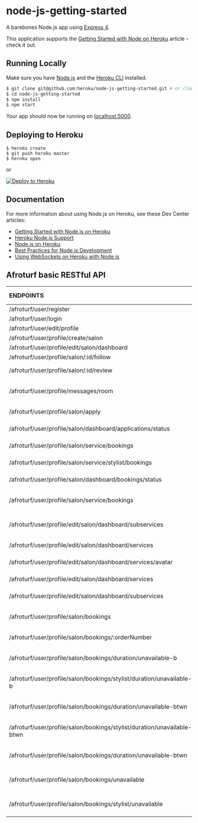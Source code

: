 # node-js-getting-started

A barebones Node.js app using [Express 4](http://expressjs.com/).

This application supports the [Getting Started with Node on Heroku](https://devcenter.heroku.com/articles/getting-started-with-nodejs) article - check it out.

## Running Locally

Make sure you have [Node.js](http://nodejs.org/) and the [Heroku CLI](https://cli.heroku.com/) installed.

```sh
$ git clone git@github.com:heroku/node-js-getting-started.git # or clone your own fork
$ cd node-js-getting-started
$ npm install
$ npm start
```

Your app should now be running on [localhost:5000](http://localhost:5000/).

## Deploying to Heroku

```
$ heroku create
$ git push heroku master
$ heroku open
```
or

[![Deploy to Heroku](https://www.herokucdn.com/deploy/button.png)](https://heroku.com/deploy)

## Documentation

For more information about using Node.js on Heroku, see these Dev Center articles:

- [Getting Started with Node.js on Heroku](https://devcenter.heroku.com/articles/getting-started-with-nodejs)
- [Heroku Node.js Support](https://devcenter.heroku.com/articles/nodejs-support)
- [Node.js on Heroku](https://devcenter.heroku.com/categories/nodejs)
- [Best Practices for Node.js Development](https://devcenter.heroku.com/articles/node-best-practices)
- [Using WebSockets on Heroku with Node.js](https://devcenter.heroku.com/articles/node-websockets)

## Afroturf basic RESTful API


| ENDPOINTS                                                                  | HTTP VERB        | ACTION                               |
| :--------------------------------------------------------------------------| :---------------:| :----------------------------------: |
| /afroturf/user/register                                                    | POST             | Registers user                       |
| /afroturf/user/login                                                       | POST             | Login user                           |
| /afroturf/user/edit/profile                                                | POST             | Edit a user                          |
| /afroturf/user/profile/create/salon                                        | POST             | Create salon                         |
| /afroturf/user/profile/edit/salon/dashboard                                | POST             | Edit salon details                   |
| /afroturf/user/profile/salon/:id/follow                                    | POST             | Follow salon                         |
| /afroturf/user/profile/salon/:id/review                                    | POST             | Write a review stylist/salon         |
| /afroturf/user/profile/messages/room                                       | POST             | Send a message to user/stylist/salon |
| /afroturf/user/profile/salon/apply                                         | POST             | Apply to a salon as stylist          |
| /afroturf/user/profile/salon/dashboard/applications/status                 | POST             | Accept stylist request               |
| /afroturf/user/profile/salon/service/bookings                              | POST             | Book a service in a salon            |
| /afroturf/user/profile/salon/service/stylist/bookings                      | POST             | Book a service by a stylist          |
| /afroturf/user/profile/salon/dashboard/bookings/status                     | POST             | Book a service in a salon            |
| /afroturf/user/profile/salon/service/bookings                              | POST             | Accept booking from stylist/salon    |
| /afroturf/user/profile/edit/salon/dashboard/subservices                    | PUT              | Add Subservice To Salon Services     |
| /afroturf/user/profile/edit/salon/dashboard/services                       | PUT              | Add Services To Salon                |
| /afroturf/user/profile/edit/salon/dashboard/services/avatar                | PUT              | Add Service Avatar                   |
| /afroturf/user/profile/edit/salon/dashboard/services                       | PATCH            | Update Service Name                  |
| /afroturf/user/profile/edit/salon/dashboard/subservices                    | PATCH            | Update Subservice                    |
| /afroturf/user/profile/salon/bookings                                      | GET              | Returns bookings for a salon         |
| /afroturf/user/profile/salon/bookings/:orderNumber                         | GET              | Returns booking by order Number      |
| /afroturf/user/profile/salon/bookings/duration/unavailable-b               | GET              | Returns Salon Orders By Date Before  |
| /afroturf/user/profile/salon/bookings/stylist/duration/unavailable-b       | GET              | Returns Stylist Orders By Date Before|
| /afroturf/user/profile/salon/bookings/duration/unavailable-btwn            | GET              | Returns Salon Orders By Date Between |
| /afroturf/user/profile/salon/bookings/stylist/duration/unavailable-btwn    | GET              | Returns Stylist Orders By DateBetween|
| /afroturf/user/profile/salon/bookings/duration/unavailable-btwn            | GET              | Returns Salon Orders By Date Between |
| /afroturf/user/profile/salon/bookings/unavailable                          | GET              | Returns Booked Time Slot For Salon   |
| /afroturf/user/profile/salon/bookings/stylist/unavailable                  | GET              | Returns Booked Time Slot For Stylist |
